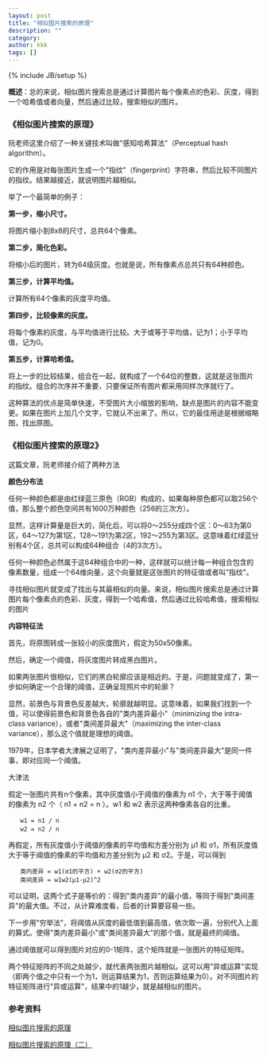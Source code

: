 ```yaml
---
layout: post
title: "相似图片搜索的原理"
description: ""
category:
author: kkk 
tags: []
---
```

{% include JB/setup %}

**概述**：总的来说，相似图片搜索总是通过计算图片每个像素点的色彩、灰度，得到一个哈希值或者向量，然后通过比较，搜索相似的图片。

### 《相似图片搜索的原理》

阮老师这里介绍了一种关键技术叫做"感知哈希算法"（Perceptual hash algorithm）。

它的作用是对每张图片生成一个"指纹"（fingerprint）字符串，然后比较不同图片的指纹。结果越接近，就说明图片越相似。

举了一个最简单的例子：

**第一步，缩小尺寸。**

将图片缩小到8x8的尺寸，总共64个像素。

**第二步，简化色彩。**

将缩小后的图片，转为64级灰度。也就是说，所有像素点总共只有64种颜色。

**第三步，计算平均值。**

计算所有64个像素的灰度平均值。

**第四步，比较像素的灰度。**

将每个像素的灰度，与平均值进行比较。大于或等于平均值，记为1；小于平均值，记为0。

**第五步，计算哈希值。**

将上一步的比较结果，组合在一起，就构成了一个64位的整数，这就是这张图片的指纹。组合的次序并不重要，只要保证所有图片都采用同样次序就行了。

这种算法的优点是简单快速，不受图片大小缩放的影响，缺点是图片的内容不能变更。如果在图片上加几个文字，它就认不出来了。所以，它的最佳用途是根据缩略图，找出原图。

### 《相似图片搜索的原理2》

这篇文章，阮老师接介绍了两种方法

**颜色分布法**

任何一种颜色都是由红绿蓝三原色（RGB）构成的，如果每种原色都可以取256个值，那么整个颜色空间共有1600万种颜色（256的三次方）。

显然，这样计算量是巨大的，简化后，可以将0～255分成四个区：0～63为第0区，64～127为第1区，128～191为第2区，192～255为第3区。这意味着红绿蓝分别有4个区，总共可以构成64种组合（4的3次方）。

任何一种颜色必然属于这64种组合中的一种，这样就可以统计每一种组合包含的像素数量，组成一个64维向量，这个向量就是这张图片的特征值或者叫"指纹"。

寻找相似图片就变成了找出与其最相似的向量。来说，相似图片搜索总是通过计算图片每个像素点的色彩、灰度，得到一个哈希值，然后通过比较哈希值，搜索相似的图片

**内容特征法**

首先，将原图转成一张较小的灰度图片，假定为50x50像素。

然后，确定一个阈值，将灰度图片转成黑白图片。

如果两张图片很相似，它们的黑白轮廓应该是相近的。于是，问题就变成了，第一步如何确定一个合理的阈值，正确呈现照片中的轮廓？

显然，前景色与背景色反差越大，轮廓就越明显。这意味着，如果我们找到一个值，可以使得前景色和背景色各自的"类内差异最小"（minimizing the intra-class variance），或者"类间差异最大"（maximizing the inter-class variance），那么这个值就是理想的阈值。

1979年，日本学者大津展之证明了，"类内差异最小"与"类间差异最大"是同一件事，即对应同一个阈值。

大津法

假定一张图片共有n个像素，其中灰度值小于阈值的像素为 n1 个，大于等于阈值的像素为 n2 个（ n1 + n2 = n ）。w1 和 w2 表示这两种像素各自的比重。

```
　　w1 = n1 / n
　　w2 = n2 / n
```

再假定，所有灰度值小于阈值的像素的平均值和方差分别为 μ1 和 σ1，所有灰度值大于等于阈值的像素的平均值和方差分别为 μ2 和 σ2。于是，可以得到

```
　　类内差异 = w1(σ1的平方) + w2(σ2的平方)
　　类间差异 = w1w2(μ1-μ2)^2
```
可以证明，这两个式子是等价的：得到"类内差异"的最小值，等同于得到"类间差异"的最大值。不过，从计算难度看，后者的计算要容易一些。

下一步用"穷举法"，将阈值从灰度的最低值到最高值，依次取一遍，分别代入上面的算式。使得"类内差异最小"或"类间差异最大"的那个值，就是最终的阈值。

通过阈值就可以得到图片对应的0-1矩阵，这个矩阵就是一张图片的特征矩阵。

两个特征矩阵的不同之处越少，就代表两张图片越相似。这可以用"异或运算"实现（即两个值之中只有一个为1，则运算结果为1，否则运算结果为0）。对不同图片的特征矩阵进行"异或运算"，结果中的1越少，就是越相似的图片。


### 参考资料

[相似图片搜索的原理](http://www.ruanyifeng.com/blog/2011/07/principle_of_similar_image_search.html)

[相似图片搜索的原理（二）](http://www.ruanyifeng.com/blog/2013/03/similar_image_search_part_ii.html)




